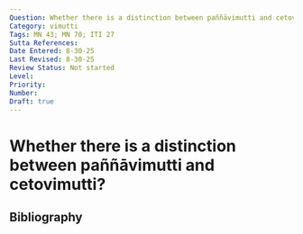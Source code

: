 ```yaml
---
Question: Whether there is a distinction between paññāvimutti and cetovimutti?
Category: vimutti
Tags: MN 43; MN 70; ITI 27
Sutta References: 
Date Entered: 8-30-25
Last Revised: 8-30-25
Review Status: Not started
Level: 
Priority: 
Number: 
Draft: true
---
```


# Whether there is a distinction between paññāvimutti and cetovimutti?

## Bibliography

<!-- 

Notes:



 -->
